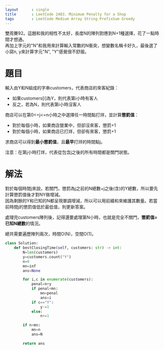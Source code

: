 ```yaml
--- 
layout      : single
title       : LeetCode 2483. Minimum Penalty for a Shop
tags        : LeetCode Medium Array String PrefixSum Greedy
---
```

雙周賽92。這題和我的相性不太好，長度N的陣列對應到N+1種選擇，花了一點時間才想通。  
再加上字元的"N"和我用來計算輸入常數的N衝突，想變數名稱卡好久，最後選了小寫n, y來計算字元"N", "Y"感覺很不舒服。  

# 題目
輸入由Y和N組成的字串customers，代表商店的來客紀錄：  
- 如果customers[i]為Y，則代表第i小時有客人  
- 反之，若為N，則代表第i小時沒客人  

商店可以在第0\<=j<=n小時之中選擇任一時間點打烊，並計算**懲罰值**：  
- 對於每個小時，如果商店營業中，但卻沒來客，懲罰+1  
- 對於每個小時，如果商店已打烊，但卻有來客，懲罰+1  

求商店可以得到**最小懲罰值**，且**最早**打烊的時間點j。  

注意：在第j小時打烊，代表從包含j之後的所有時間都是關門狀態。  

# 解法
對於每個時間j來說，若關門，懲罰為j之前的N總數+j之後(含)的Y總數，所以要先計算懲罰值後才對NY做增減。  
因為剩餘的Y和已知的N都呈現單調增減，所以可以用前綴和來維護其數量。若當前時間j的懲罰值低於最低值，則更新答案。  

處理完customers陣列後，記得還要處理第N小時，也就是完全不關門，**懲罰值=已知N總數**的情況。  

總共需要遍歷陣列兩次，時間O(N)，空間O(1)。  

```python
class Solution:
    def bestClosingTime(self, customers: str) -> int:
        N=len(customers)
        y=customers.count("Y")
        n=0
        mn=inf
        ans=None

        for i,c in enumerate(customers):
            penal=n+y
            if penal<mn:
                mn=penal
                ans=i
            if c=="Y":
                y-=1
            else:
                n+=1
            
        if n<mn:
            mn=n
            ans=N
            
        return ans
```
